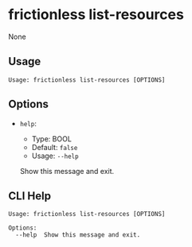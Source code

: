 
# frictionless list-resources

None

## Usage

```
Usage: frictionless list-resources [OPTIONS]
```

## Options
* `help`: 
  * Type: BOOL 
  * Default: `false`
  * Usage: `--help`

  Show this message and exit.



## CLI Help

```
Usage: frictionless list-resources [OPTIONS]

Options:
  --help  Show this message and exit.
```

